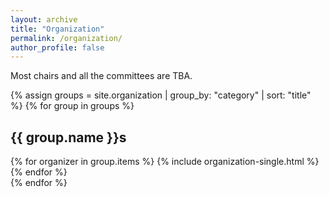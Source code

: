 ```yaml
---
layout: archive
title: "Organization"
permalink: /organization/
author_profile: false
---
```

Most chairs and all the committees are TBA.

{% assign groups = site.organization | group_by: "category" | sort: "title" %}
{% for group in groups %}
<h2>{{ group.name }}s</h2>
<div class="grid__wrapper">
{% for organizer in group.items %}
  {% include organization-single.html %}
{% endfor %}
</div>
{% endfor %}

